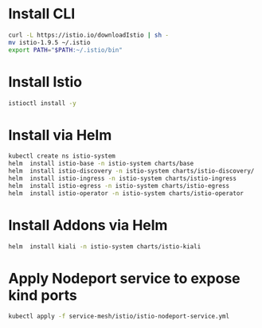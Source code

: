 # Install CLI 

```sh
curl -L https://istio.io/downloadIstio | sh -
mv istio-1.9.5 ~/.istio
export PATH="$PATH:~/.istio/bin"
```

# Install Istio 

```sh 
istioctl install -y
```

# Install via Helm 

```sh 
kubectl create ns istio-system
helm  install istio-base -n istio-system charts/base
helm  install istio-discovery -n istio-system charts/istio-discovery/
helm  install istio-ingress -n istio-system charts/istio-ingress
helm  install istio-egress -n istio-system charts/istio-egress
helm  install istio-operator -n istio-system charts/istio-operator

```

# Install Addons via Helm

```sh 
helm  install kiali -n istio-system charts/istio-kiali
```

# Apply Nodeport service to expose kind ports 

```sh
kubectl apply -f service-mesh/istio/istio-nodeport-service.yml
```